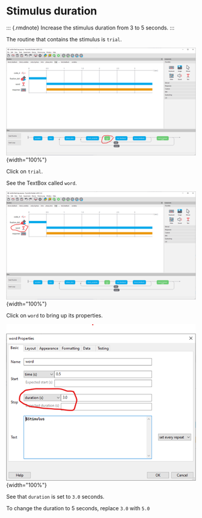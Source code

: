 # Stimulus duration

::: {.rmdnote}
Increase the stimulus duration from 3 to 5 seconds.
:::

The routine that contains the stimulus is `trial`. 

![](images/stimdur1.png){width="100%"}

Click on `trial`. 

See the TextBox called `word`. 

![](images/stimdur2.png){width="100%"}

Click on `word` to bring up its properties.

![](images/stimdur.png){width="100%"}

See that `duration` is set to `3.0` seconds.
 
To change the duration to 5 seconds, replace `3.0` with `5.0`
